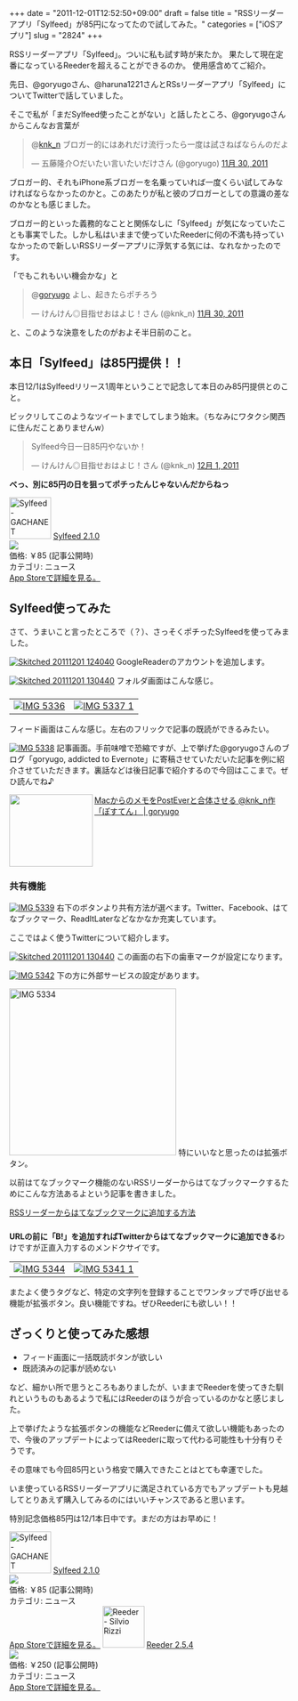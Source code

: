 +++
date = "2011-12-01T12:52:50+09:00"
draft = false
title = "RSSリーダーアプリ「Sylfeed」が85円になってたので試してみた。"
categories = ["iOSアプリ"]
slug = "2824"
+++

RSSリーダーアプリ「Sylfeed」。ついに私も試す時が来たか。
果たして現在定番になっているReederを超えることができるのか。
使用感含めてご紹介。<!--more-->

先日、@goryugoさん、@haruna1221さんとRSsリーダーアプリ「Sylfeed」についてTwitterで話していました。

そこで私が「まだSylfeed使ったことがない」と話したところ、@goryugoさんからこんなお言葉が

<blockquote class="twitter-tweet" data-in-reply-to="141915342678142976" lang="ja"><p>@<a href="https://twitter.com/knk_n">knk_n</a> ブロガー的にはあれだけ流行ったら一度は試さねばならんのだよ</p>&mdash; 五藤隆介○だいたい言いたいだけさん (@goryugo) <a href="https://twitter.com/goryugo/status/141915560102473728" data-datetime="2011-11-30T16:24:40+00:00">11月 30, 2011</a></blockquote>

ブロガー的、それもiPhone系ブロガーを名乗っていれば一度くらい試してみなければならなかったのかと。このあたりが私と彼のブロガーとしての意識の差なのかなとも感じました。

ブロガー的といった義務的なことと関係なしに「Sylfeed」が気になっていたことも事実でした。しかし私はいままで使っていたReederに何の不満も持っていなかったので新しいRSSリーダーアプリに浮気する気には、なれなかったのです。

「でもこれもいい機会かな」と

<blockquote class="twitter-tweet" data-in-reply-to="141917100993290240" lang="ja"><p>@<a href="https://twitter.com/goryugo">goryugo</a> よし、起きたらポチろう</p>&mdash; けんけん◎目指せおはよじ！さん (@knk_n) <a href="https://twitter.com/knk_n/status/141920096401637376" data-datetime="2011-11-30T16:42:42+00:00">11月 30, 2011</a></blockquote>

と、このような決意をしたのがおよそ半日前のこと。
<h2>本日「Sylfeed」は85円提供！！</h2>
本日12/1はSylfeedリリース1周年ということで記念して本日のみ85円提供とのこと。

ビックリしてこのようなツイートまでしてしまう始末。（ちなみにワタクシ関西に住んだことありませんw）

<blockquote class="twitter-tweet" lang="ja"><p>Sylfeed今日一日85円やないか！</p>&mdash; けんけん◎目指せおはよじ！さん (@knk_n) <a href="https://twitter.com/knk_n/status/142065978333859840" data-datetime="2011-12-01T02:22:23+00:00">12月 1, 2011</a></blockquote>

<strong>べっ、別に85円の日を狙ってポチったんじゃないんだからねっ</strong>

<a href="http://itunes.apple.com/jp/app/sylfeed/id403879490?mt=8&uo=4" target="new"><img class="appstorehelper_appicn" width="75" height="75" src="http://a1.mzstatic.com/us/r1000/092/Purple/c4/86/d2/mzl.jqagjksu.tif" alt="Sylfeed - GACHANET"></a>
<a href="http://itunes.apple.com/jp/app/sylfeed/id403879490?mt=8&uo=4" target="new">Sylfeed 2.1.0</a><br>
<a href="http://itunes.apple.com/jp/app/sylfeed/id403879490?mt=8&uo=4" target="itunes_store"><img class="appstorehelper_icn" src="http://ax.phobos.apple.com.edgesuite.net/ja_jp/images/web/linkmaker/badge_appstore-sm.gif" ></a><br>
価格: &#65509;85 (記事公開時)<br>
カテゴリ: ニュース<br>
<a href="http://itunes.apple.com/jp/app/sylfeed/id403879490?mt=8&uo=4" target="new">App Storeで詳細を見る。</a>

<h2>Sylfeed使ってみた</h2>
さて、うまいこと言ったところで（？）、さっそくポチったSylfeedを使ってみました。
<p></p>
<a href="http://knk-n.com/images/2011/12/skitched-20111201-124040.png" title="Skitched 20111201 124040"><img src="http://knk-n.com/images/2011/12/skitched-20111201-124040.png" alt="Skitched 20111201 124040" title="skitched-20111201-124040.png" /></a>
GoogleReaderのアカウントを追加します。
<p></p>
<a href="http://knk-n.com/images/2011/12/skitched-20111201-130440.png" title="Skitched 20111201 130440"><img src="http://knk-n.com/images/2011/12/skitched-20111201-130440.png" alt="Skitched 20111201 130440" title="skitched-20111201-130440.png" /></a>
フォルダ画面はこんな感じ。
<h3></h3>
<table>
<tr>
<td><a href="http://knk-n.com/images/2011/12/IMG_5336.png" title="IMG 5336"><img src="http://knk-n.com/images/2011/12/IMG_5336.png" alt="IMG 5336" title="IMG_5336.png" /></a>
</td>
<td>
<a href="http://knk-n.com/images/2011/12/IMG_5337-1.png" title="IMG 5337 1"><img src="http://knk-n.com/images/2011/12/IMG_5337-1.png" alt="IMG 5337 1" title="IMG_5337-1.png" /></a>
</td>
</tr>
</table>
フィード画面はこんな感じ。左右のフリックで記事の既読ができるみたい。
<p></p>
<a href="http://knk-n.com/images/2011/12/IMG_5338.png" title="IMG 5338"><img src="http://knk-n.com/images/2011/12/IMG_5338.png" alt="IMG 5338" title="IMG_5338.png" /></a>
記事画面。手前味噌で恐縮ですが、上で挙げた@goryugoさんのブログ「goryugo, addicted to Evernote」に寄稿させていただいた記事を例に紹介させていただきます。裏話などは後日記事で紹介するので今回はここまで。ぜひ読んでね♪
<p></p>
<table width="100%"><a href="http://goryugo.com/20111130/knk_n_evernote/" target="_blank"><img class="alignleft" align="left" border="0" src="http://capture.heartrails.com/150x130/shadow?http://goryugo.com/20111130/knk_n_evernote/" alt="" width="150" height="130" /></a><a href="http://goryugo.com/20111130/knk_n_evernote/" target="_blank">MacからのメモをPostEverと合体させる @knk_n作「ぽすてん」 | goryugo</a><a href="http://b.hatena.ne.jp/entry/http://goryugo.com/20111130/knk_n_evernote/" target="_blank"><img border="0" src="http://b.hatena.ne.jp/entry/image/http://goryugo.com/20111130/knk_n_evernote/" alt="" /></a></table>

<h3>共有機能</h3>
<a href="http://knk-n.com/images/2011/12/IMG_5339.png" title="IMG 5339"><img src="http://knk-n.com/images/2011/12/IMG_5339.png" alt="IMG 5339" title="IMG_5339.png" /></a>
右下のボタンより共有方法が選べます。Twitter、Facebook、はてなブックマーク、ReadItLaterなどなかなか充実しています。

ここではよく使うTwitterについて紹介します。

<a href="http://knk-n.com/images/2011/12/skitched-20111201-130440.png" title="Skitched 20111201 130440"><img src="http://knk-n.com/images/2011/12/skitched-20111201-130440.png" alt="Skitched 20111201 130440" title="skitched-20111201-130440.png" /></a>
この画面の右下の歯車マークが設定になります。

<a href="http://knk-n.com/images/2011/12/IMG_5342.png" title="IMG 5342"><img src="http://knk-n.com/images/2011/12/IMG_5342.png" alt="IMG 5342" title="IMG_5342.png" /></a>
下の方に外部サービスの設定があります。

<a href="http://knk-n.com/images/2011/12/IMG_5334.png" title="IMG 5334"><img src="http://knk-n.com/images/2011/12/IMG_5334.png" width="300" alt="IMG 5334" title="IMG_5334.png" /></a>
特にいいなと思ったのは拡張ボタン。

以前はてなブックマーク機能のないRSSリーダーからはてなブックマークするためにこんな方法あるよという記事を書きました。

<a href="http://knk-n.com/2011/04/27/rss%E3%83%AA%E3%83%BC%E3%83%80%E3%83%BC%E3%81%8B%E3%82%89%E3%81%AF%E3%81%A6%E3%81%AA%E3%83%96%E3%83%83%E3%82%AF%E3%83%9E%E3%83%BC%E3%82%AF%E3%81%AB%E8%BF%BD%E5%8A%A0%E3%81%99%E3%82%8B%E6%96%B9/" target="_blank">RSSリーダーからはてなブックマークに追加する方法</a><a href="http://b.hatena.ne.jp/entry/http://knk-n.com/2011/04/27/rss%E3%83%AA%E3%83%BC%E3%83%80%E3%83%BC%E3%81%8B%E3%82%89%E3%81%AF%E3%81%A6%E3%81%AA%E3%83%96%E3%83%83%E3%82%AF%E3%83%9E%E3%83%BC%E3%82%AF%E3%81%AB%E8%BF%BD%E5%8A%A0%E3%81%99%E3%82%8B%E6%96%B9/" target="_blank"><img src="http://b.hatena.ne.jp/entry/image/http://knk-n.com/2011/04/27/rss%E3%83%AA%E3%83%BC%E3%83%80%E3%83%BC%E3%81%8B%E3%82%89%E3%81%AF%E3%81%A6%E3%81%AA%E3%83%96%E3%83%83%E3%82%AF%E3%83%9E%E3%83%BC%E3%82%AF%E3%81%AB%E8%BF%BD%E5%8A%A0%E3%81%99%E3%82%8B%E6%96%B9/" alt="" /></a>
<h3></h3>
<strong>URLの前に「B!」を追加すればTwitterからはてなブックマークに追加できる</strong>わけですが正直入力するのメンドクサイです。


<table>
<tr>
<td>
<a href="http://knk-n.com/images/2011/12/IMG_5344.png" title="IMG 5344"><img src="http://knk-n.com/images/2011/12/IMG_5344.png" alt="IMG 5344" title="IMG_5344.png" /></a>
</td>
<td>
<a href="http://knk-n.com/images/2011/12/IMG_5341-1.png" title="IMG 5341 1"><img src="http://knk-n.com/images/2011/12/IMG_5341-1.png" alt="IMG 5341 1" title="IMG_5341-1.png" /></a>
</td>
</tr>
</table>
またよく使うタグなど、特定の文字列を登録することでワンタップで呼び出せる機能が拡張ボタン。良い機能ですね。ぜひReederにも欲しい！！

<h2>ざっくりと使ってみた感想</h2>
<ul>
<li>フィード画面に一括既読ボタンが欲しい</li>
<li>既読済みの記事が読めない</li>
</ul>
など、細かい所で思うところもありましたが、いままでReederを使ってきた馴れというものもあるようで私にはReederのほうが合っているのかなと感じました。

上で挙げたような拡張ボタンの機能などReederに備えて欲しい機能もあったので、今後のアップデートによってはReederに取って代わる可能性も十分有りそうです。

その意味でも今回85円という格安で購入できたことはとても幸運でした。

いま使っているRSSリーダーアプリに満足されている方でもアップデートも見越してとりあえず購入してみるのにはいいチャンスであると思います。

特別記念価格85円は12/1本日中です。まだの方はお早めに！

<a href="http://itunes.apple.com/jp/app/sylfeed/id403879490?mt=8&uo=4" target="new"><img class="appstorehelper_appicn" width="75" height="75" src="http://a1.mzstatic.com/us/r1000/092/Purple/c4/86/d2/mzl.jqagjksu.tif" alt="Sylfeed - GACHANET"></a>
<a href="http://itunes.apple.com/jp/app/sylfeed/id403879490?mt=8&uo=4" target="new">Sylfeed 2.1.0</a><br>
<a href="http://itunes.apple.com/jp/app/sylfeed/id403879490?mt=8&uo=4" target="itunes_store"><img class="appstorehelper_icn" src="http://ax.phobos.apple.com.edgesuite.net/ja_jp/images/web/linkmaker/badge_appstore-sm.gif" ></a><br>
価格: &#65509;85 (記事公開時)<br>
カテゴリ: ニュース<br>
<a href="http://itunes.apple.com/jp/app/sylfeed/id403879490?mt=8&uo=4" target="new">App Storeで詳細を見る。</a>
<a href="http://itunes.apple.com/jp/app/reeder/id325502379?mt=8&uo=4" target="new"><img class="appstorehelper_appicn" width="75" height="75" src="http://a1.mzstatic.com/us/r1000/071/Purple/ce/0f/10/mzl.ljyldzsg.tiff" alt="Reeder - Silvio Rizzi"></a>
<a href="http://itunes.apple.com/jp/app/reeder/id325502379?mt=8&uo=4" target="new">Reeder 2.5.4</a><br>
<a href="http://itunes.apple.com/jp/app/reeder/id325502379?mt=8&uo=4" target="itunes_store"><img class="appstorehelper_icn" src="http://ax.phobos.apple.com.edgesuite.net/ja_jp/images/web/linkmaker/badge_appstore-sm.gif" ></a><br>
価格: &#65509;250 (記事公開時)<br>
カテゴリ: ニュース<br>
<a href="http://itunes.apple.com/jp/app/reeder/id325502379?mt=8&uo=4" target="new">App Storeで詳細を見る。</a>
